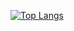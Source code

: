 

[![Top Langs](https://github-readme-stats.vercel.app/api/top-langs/?username=PaulRobson2002&layout=compact)](https://github.com/anuraghazra/github-readme-stats)
